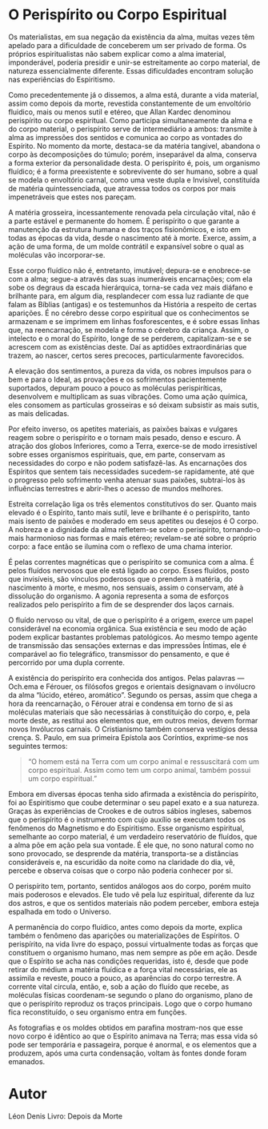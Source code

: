 # O Perispírito ou Corpo Espiritual

Os materialistas, em sua negação da existência da alma, muitas vezes têm apelado para a dificuldade de conceberem um ser privado de forma. Os próprios espiritualistas não sabem explicar como a alma imaterial, imponderável, poderia presidir e unir-se estreitamente ao corpo material, de natureza essencialmente diferente. Essas dificuldades encontram solução nas experiências do Espiritismo.

Como precedentemente já o dissemos, a alma está, durante a vida material, assim como depois da morte, revestida constantemente de um envoltório fluidico, mais ou menos sutil e etéreo, que Allan Kardec denominou perispírito ou corpo espiritual. Como participa simultaneamente da alma e do corpo material, o perispírito serve de intermediário a ambos: transmite à alma as impressões dos sentidos e comunica ao corpo as vontades do Espírito. No momento da morte, destaca-se da matéria tangivel, abandona o corpo às decomposições do túmulo; porém, inseparável da alma, conserva a forma exterior da personalidade desta. O perispírito é, pois, um organismo fluídico; é a forma preexistente e sobrevivente do ser humano, sobre a qual se modela o envoltório carnal, como uma veste dupla e Invisível, constituída de matéria quintessenciada, que atravessa todos os corpos por mais impenetráveis que estes nos pareçam.

A matéria grosseira, incessantemente renovada pela circulação vital, não é a parte estável e permanente do homem. É perispírito o que garante a manutenção da estrutura humana e dos traços fisionômicos, e isto em todas as épocas da vida, desde o nascimento até à morte. Exerce, assim, a ação de uma forma, de um molde contrátil e expansível sobre o qual as moléculas vão incorporar-se.

Esse corpo fluídico não é, entretanto, imutável; depura-se e enobrece-se com a alma; segue-a através das suas  inumeráveis encarnações; com ela sobe os degraus da escada hierárquica, torna-se cada vez mais diáfano e brilhante para, em algum dia, resplandecer com essa luz radiante de que falam as Bíblias (antigas) e os testemunhos da História a respeito de certas aparições. É no cérebro desse corpo espiritual que os conhecimentos se armazenam e se imprimem em linhas fosforescentes, e é sobre essas linhas que, na reencarnação, se modela e forma o cérebro da criança. Assim, o intelecto e o moral do Espírito, longe de se perderem, capitalizam-se e se acrescem com as existências deste. Daí as aptidões extraordinárias que trazem, ao nascer, certos seres precoces, particularmente favorecidos.

A elevação dos sentimentos, a pureza da vida, os nobres impulsos para o bem e para o Ideal, as provações e os sofrimentos pacientemente suportados, depuram pouco a pouco as moléculas perispiríticas, desenvolvem e multiplicam as suas vibrações. Como uma ação química, eles consomem as partículas grosseiras e só deixam subsistir as mais sutis, as mais delicadas.

Por efeito inverso, os apetites materiais, as paixões baixas e vulgares reagem sobre o perispírito e o tornam mais pesado, denso e escuro. A atração dos globos Inferiores, como a Terra, exerce-se de modo irresistível sobre esses organismos espirituais, que, em parte, conservam as necessidades do corpo e não podem satisfazê-las. As encarnações dos Espíritos que sentem tais necessidades sucedem-se rapidamente, até que o progresso pelo sofrimento venha atenuar suas paixões, subtrai-los às influências terrestres e abrir-lhes o acesso de mundos melhores.

Estreita correlação liga os três elementos constitutivos do ser. Quanto mais elevado é o Espírito, tanto mais sutil, leve e brilhante é o perispírito, tanto mais isento de paixões e moderado em seus apetites ou desejos é O corpo. A nobreza e a dignidade da alma refletem-se sobre o perispírito, tornando-o mais harmonioso nas formas e mais etéreo; revelam-se até sobre o próprio corpo: a face então se ilumina com o reflexo de uma chama interior.

É pelas correntes magnéticas que o perispírito se comunica com a alma. É pelos fluídos nervosos que ele está ligado ao corpo. Esses fluídos, posto que invisíveis, são vínculos poderosos que o prendem à matéria, do nascimento à morte, e mesmo, nos sensuais, assim o conservam, até à dissolução do organismo. A agonia representa a soma de esforços realizados pelo perispírito a fim de se desprender dos laços carnais.

O fluído nervoso ou vital, de que o perispírito é a origem, exerce um papel considerável na economia orgânica. Sua existência e seu modo de ação podem explicar bastantes problemas patológicos. Ao mesmo tempo agente de transmissão das sensações externas e das impressões Íntimas, ele é comparável ao fio telegráfico, transmissor do pensamento, e que é percorrido por uma dupla corrente.

A existência do perispírito era conhecida dos antigos. Pelas palavras — Och.ema e Férouer, os filósofos gregos e orientais designavam o invólucro da alma “lúcido, etéreo, aromático”. Segundo os persas, assim que chega a hora da reencarnação, o Férouer atrai e condensa em torno de si as moléculas materiais que são necessárias à constituição do corpo, e, pela morte deste, as restitui aos elementos que, em outros meios, devem formar novos Invólucros carnais. O Cristianismo também conserva vestígios dessa crença. S. Paulo, em sua primeira Epístola aos Coríntios, exprime-se nos seguintes termos:
> “O homem está na Terra com um corpo animal e ressuscitará com um corpo espiritual. Assim como tem um corpo animal, também possui um corpo espiritual.”

Embora em diversas épocas tenha sido afirmada a existência do perispírito, foi ao Espiritismo que coube determinar o seu papel exato e a sua natureza. Graças às experiências de Crookes e de outros sábios ingleses, sabemos que o perispírito é o instrumento com cujo auxílio se executam todos os fenômenos do Magnetismo e do Espiritismo. Esse organismo espiritual, semelhante ao corpo material, é um verdadeiro reservatório de fluídos, que a alma põe em ação pela sua vontade. É ele que, no sono natural como no sono provocado, se desprende da matéria, transporta-se a distâncias consideráveis e, na escuridão da noite como na claridade do dia, vê, percebe e observa coisas que o corpo não poderia conhecer por si.

O perispírito tem, portanto, sentidos análogos aos do corpo, porém muito mais poderosos e elevados. Ele tudo vê pela luz espiritual, diferente da luz dos astros, e que os sentidos materiais não podem perceber, embora esteja espalhada em todo o Universo.

A permanência do corpo fluídico, antes como depois da morte, explica também o fenômeno das aparições ou materializações de Espíritos. O perispírito, na vida livre do espaço, possui virtualmente todas as forças que constituem o organismo humano, mas nem sempre as põe em ação. Desde que o Espírito se acha nas condições requeridas, isto é, desde que pode retirar do médium a matéria fluídica e a força vital necessárias, ele as assimila e reveste, pouco a pouco, as aparências do corpo terrestre. A corrente vital circula, então, e, sob a ação do fluído que recebe, as moléculas físicas coordenam-se segundo o plano do organismo, plano de que o perispírito reproduz os traços principais. Logo que o corpo humano fica reconstituído, o seu organismo entra em funções.

As fotografias e os moldes obtidos em parafina mostram-nos que esse novo corpo é idêntico ao que o Espírito animava na Terra; mas essa vida só pode ser temporária e passageira, porque é anormal, e os elementos que a produzem, após uma curta condensação, voltam às fontes donde foram emanados.

# Autor
Léon Denis
Livro: Depois da Morte
